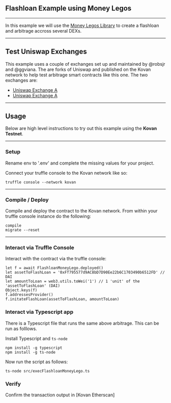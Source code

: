 ## Flashloan Example using Money Legos 

---------------------------------------------------------------------------------------------------------------------------------------------------------------------------------

In this example we will use the [Money Legos Library](https://money-legos.studydefi.com/#/) to create a flashloan and arbitrage accross several DEXs.

---------------------------------------------------------------------------------------------------------------------------------------------------------------------------------

## Test Uniswap Exchanges

This example uses a couple of exchanges set up and maintained by @robsjr and @ggviana. The are forks of Uniswap and published on the Kovan network to help test arbitrage smart contracts like this one. The two exchanges are:

* [Uniswap Exchange A](https://kovan-uniswap.netlify.app/swap) 
* [Uniswap Exchange A](https://kovan-uniswap2.netlify.app/swap) 

---------------------------------------------------------------------------------------------------------------------------------------------------------------------------------

## Usage

Below are high level instructions to try out this example using the **Kovan Testnet**.

---------------------------------------------------------------------------------------------------------------------------------------------------------------------------------

### Setup

Rename env to '.env' and complete the missing values for your project.

Connect your truffle console to the Kovan network like so:

```
truffle console --network kovan
```

---------------------------------------------------------------------------------------------------------------------------------------------------------------------------------

### Compile / Deploy

Compile and deploy the contract to the Kovan network. From within your truffle console instance do the following:

```
compile
migrate --reset
```

---------------------------------------------------------------------------------------------------------------------------------------------------------------------------------

### Interact via Truffle Console

Interact with the contract via the truffle console:

```
let f = await FlashloanMoneyLego.deployed()
let assetToFlashLoan = '0xFf795577d9AC8bD7D90Ee22b6C1703490b6512FD' // DAI
let amountToLoan = web3.utils.toWei('1') // 1 'unit' of the 'assetToFlashLoan' (DAI)
Object.keys(f)
f.addressesProvider()
f.initateFlashLoan(assetToFlashLoan, amountToLoan)
```

### Interact via Typescript app

There is a Typescript file that runs the same above arbitrage. This can be run as folllows.

Install Typescript and `ts-node`

```
npm install -g typescript
npm install -g ts-node
```

Now run the script as follows:

```
ts-node src/execFlashloanMoneyLego.ts
```

### Verify

Confirm the transaction output in [Kovan Etherscan]
